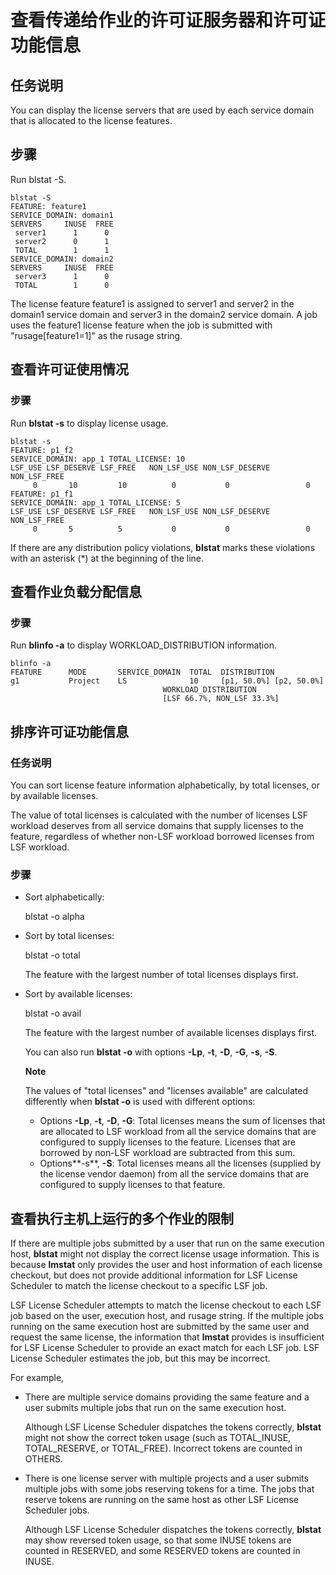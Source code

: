 # 查看传递给作业的许可证服务器和许可证功能信息

## 任务说明

You can display the license servers that are used by each service domain that is allocated to the license features.

## 步骤

Run blstat -S.

```
blstat -S
FEATURE: feature1
SERVICE_DOMAIN: domain1
SERVERS     INUSE  FREE
 server1      1      0
 server2      0      1
 TOTAL        1      1
SERVICE_DOMAIN: domain2
SERVERS     INUSE  FREE
 server3      1      0
 TOTAL        1      0
```

The license feature feature1 is assigned to server1 and server2 in the domain1 service domain and server3 in the domain2 service domain. A job uses the feature1 license feature when the job is submitted with "rusage[feature1=1]" as the rusage string.



## 查看许可证使用情况

### 步骤

Run **blstat -s** to display license usage.

```
blstat -s
FEATURE: p1_f2
SERVICE_DOMAIN: app_1 TOTAL_LICENSE: 10
LSF_USE LSF_DESERVE LSF_FREE   NON_LSF_USE NON_LSF_DESERVE  NON_LSF_FREE
     0       10         10          0           0                 0 
FEATURE: p1_f1
SERVICE_DOMAIN: app_1 TOTAL_LICENSE: 5  
LSF_USE LSF_DESERVE LSF_FREE   NON_LSF_USE NON_LSF_DESERVE  NON_LSF_FREE
     0       5          5           0           0                 0 
```

If there are any distribution policy violations, **blstat** marks these violations with an asterisk (*) at the beginning of the line.

## 查看作业负载分配信息

### 步骤

Run **blinfo -a** to display WORKLOAD_DISTRIBUTION information.

```
blinfo -a
FEATURE      MODE       SERVICE_DOMAIN  TOTAL  DISTRIBUTION
g1           Project    LS              10     [p1, 50.0%] [p2, 50.0%]
                                  WORKLOAD_DISTRIBUTION
                                  [LSF 66.7%, NON_LSF 33.3%]
```

## 排序许可证功能信息

### 任务说明

You can sort license feature information alphabetically, by total licenses, or by available licenses.

The value of total licenses is calculated with the number of licenses LSF workload deserves from all service domains that supply licenses to the feature, regardless of whether non-LSF workload borrowed licenses from LSF workload.

### 步骤

- Sort alphabetically:

  blstat -o alpha

- Sort by total licenses:

  blstat -o total

  The feature with the largest number of total licenses displays first.

- Sort by available licenses:

  blstat -o avail

  The feature with the largest number of available licenses displays first.

  You can also run **blstat -o** with options **-Lp**, **-t**, **-D**, **-G**, **-s**, **-S**.

  **Note**

  The values of "total licenses" and "licenses available" are calculated differently when **blstat -o** is used with different options:

  - Options **-Lp**, **-t**, **-D**, **-G**: Total licenses means the sum of licenses that are allocated to LSF workload from all the service domains that are configured to supply licenses to the feature. Licenses that are borrowed by non-LSF workload are subtracted from this sum.
  - Options**-s**, **-S**: Total licenses means all the licenses (supplied by the license vendor daemon) from all the service domains that are configured to supply licenses to that feature.

## 查看执行主机上运行的多个作业的限制

If there are multiple jobs submitted by a user that run on the same execution host, **blstat** might not display the correct license usage information. This is because **lmstat** only provides the user and host information of each license checkout, but does not provide additional information for LSF License Scheduler to match the license checkout to a specific LSF job.

LSF License Scheduler attempts to match the license checkout to each LSF job based on the user, execution host, and rusage string. If the multiple jobs running on the same execution host are submitted by the same user and request the same license, the information that **lmstat** provides is insufficient for LSF License Scheduler to provide an exact match for each LSF job. LSF License Scheduler estimates the job, but this may be incorrect.

For example,

- There are multiple service domains providing the same feature and a user submits multiple jobs that run on the same execution host.

  Although LSF License Scheduler dispatches the tokens correctly, **blstat** might not show the correct token usage (such as TOTAL_INUSE, TOTAL_RESERVE, or TOTAL_FREE). Incorrect tokens are counted in OTHERS.

- There is one license server with multiple projects and a user submits multiple jobs with some jobs reserving tokens for a time. The jobs that reserve tokens are running on the same host as other LSF License Scheduler jobs.

  Although LSF License Scheduler dispatches the tokens correctly, **blstat** may show reversed token usage, so that some INUSE tokens are counted in RESERVED, and some RESERVED tokens are counted in INUSE.